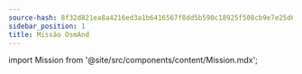 ```yaml
---
source-hash: 8f32d821ea8a4216ed3a1b6416567f8dd5b590c18925f508cb9e7e25d679755f
sidebar_position: 1
title: Missão OsmAnd
---
```

import Mission from '@site/src/components/content/Mission.mdx';

<Mission/>